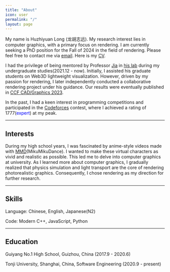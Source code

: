 ```yaml
---
title: "About"
icon: user 
permalink: "/"
layout: page
---
```


My name is Huzhiyuan Long (龙胡志远). My research interest lies in computer graphics, with a primary focus on rendering. I am currently seeking a PhD position for the Fall of 2024 in the field of rendering. Please feel free to contact me via [email](javascript:linkTo_UnCryptMailto('nbjmup;uftu');). Here is my [CV](/assets/cv/cv.pdf).

I had the privilege of being mentored by Professor [Jia](https://sse.tongji.edu.cn/info/1204/3256.htm) in [his lab](https://smart3d.tongji.edu.cn/en/Home.htm) during my undergraduate studies(2021.12 - now). Initially, I assisted his graduate students on Web3D lightweight visualization. However, driven by my passion for rendering, I later independently conducted a collaborative rendering project under his guidance. Our results were eventually published in [CCF CAD/Graphics 2023](https://dmcv.sjtu.edu.cn/cadgraphics2023/).

In the past, I had a keen interest in programming competitions and participated in the [Codeforces](https://codeforces.com/profile/no2newbie) contest, where I achieved a rating of 1777(<font color=Blue>expert</font>) at my peak.

------------------

## Interests

During my high school years, I was fascinated by anime-style videos made with [MMD](https://learnmmd.com/what-is-mikumikudance/)(MikuMikuDance). I wanted to make these virtual characters as vivid and realistic as possible. This led me to delve into computer graphics at university. As I learned more about computer graphics, I gradually realized that physics simulation and light transport are the core of rendering photorealistic graphics. Consequently, I chose rendering as my direction for further research.

------------------

## Skills

Language: Chinese, English, Japanese(N2)

Code: Modern C++, JavaScript, Python

------------------

## Education

Guiyang No.1 High School, Guizhou, China (2017.9 - 2020.6)

Tonji University, Shanghai, China, Software Engineering (2020.9 - present)